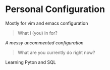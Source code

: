 # Personal Configuration

Mostly for vim and emacs configuration

>What i (you) in for?

*A messy uncommented configuration*

>What are you currently do right now?

Learning Pyton and SQL
